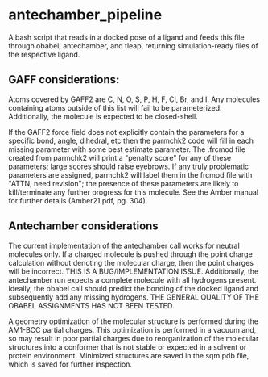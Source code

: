 # antechamber_pipeline

A bash script that reads in a docked pose of a ligand and feeds this file through obabel, antechamber, and tleap, returning simulation-ready files of the respective ligand. 

## GAFF considerations: 

Atoms covered by GAFF2 are C, N, O, S, P, H, F, Cl, Br, and I. 
Any molecules containing atoms outside of this list will fail to be parameterized. 
Additionally, the molecule is expected to be closed-shell.

If the GAFF2 force field does not explicitly contain the parameters for a specific bond, angle, dihedral, etc then the parmchk2 code will fill in each missing parameter with some best estimate parameter. 
The .frcmod file created from parmchk2 will print a "penalty score" for any of these parameters; large scores should raise eyebrows. 
If any truly problematic parameters are assigned, parmchk2 will label them in the frcmod file with "ATTN, need revision"; the presence of these parameters are likely to kill/terminate any further progress for this molecule. 
See the Amber manual for further details (Amber21.pdf, pg. 304). 


## Antechamber considerations

The current implementation of the antechamber call works for neutral molecules only. 
If a charged molecule is pushed through the point charge calculation without denoting the molecular charge, then the point charges will be incorrect. 
THIS IS A BUG/IMPLEMENTATION ISSUE. 
Additionally, the antechamber run expects a complete molecule with all hydrogens present. 
Ideally, the obabel call should predict the bonding of the docked ligand and subsequently add any missing hydrogens.
THE GENERAL QUALITY OF THE OBABEL ASSIGNMENTS HAS NOT BEEN TESTED. 

A geometry optimization of the molecular structure is performed during the AM1-BCC partial charges. 
This optimization is performed in a vacuum and, so may result in poor partial charges due to reorganization of the molecular structures into a conformer that is not stable or expected in a solvent or protein environment. 
Minimized structures are saved in the sqm.pdb file, which is saved for further inspection.  

